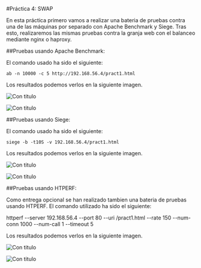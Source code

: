 #Práctica 4: SWAP 

En esta práctica primero vamos a realizar una bateria de pruebas contra una de las máquinas por separado con Apache Benchmark y Siege. Tras esto, realizaremos las mismas pruebas contra la granja web con el balanceo mediante nginx o haproxy. 


##Pruebas usando Apache Benchmark:

El comando usado ha sido el siguiente:

    ab -n 10000 -c 5 http://192.168.56.4/pract1.html 


Los resultados podemos verlos en la siguiente imagen. 

![Con titulo](https://github.com/joseangeldiazg/SWAP_ugr/blob/master/pantallazosSWAP4/ab1.png "Tablas parametros AB.")

![Con titulo](https://github.com/joseangeldiazg/SWAP_ugr/blob/master/pantallazosSWAP4/ab2.png "Gráficas parametros AB.")

##Pruebas usando Siege:

El comando usado ha sido el siguiente:

    siege -b -t10S -v 192.168.56.4/pract1.html 


Los resultados podemos verlos en la siguiente imagen. 

![Con titulo](https://github.com/joseangeldiazg/SWAP_ugr/blob/master/pantallazosSWAP4/siege1.png "Tablas parametros Siege.")

![Con titulo](https://github.com/joseangeldiazg/SWAP_ugr/blob/master/pantallazosSWAP4/siege2.png "Gráficas parametros Siege.")


##Pruebas usando HTPERF:

Como entrega opcional se han realizado tambien una bateria de pruebas usando HTPERF. El comando utilizado ha sido el siguiente:

httperf --server 192.168.56.4 --port 80 --uri /pract1.html --rate 150 --num-conn 1000 --num-call 1 --timeout 5


Los resultados podemos verlos en la siguiente imagen. 

![Con titulo](https://github.com/joseangeldiazg/SWAP_ugr/blob/master/pantallazosSWAP4/htperf1.png "Tablas parametros Htperf.")

![Con titulo](https://github.com/joseangeldiazg/SWAP_ugr/blob/master/pantallazosSWAP4/htperf2.png "Gráficas parametros Htperf.")

